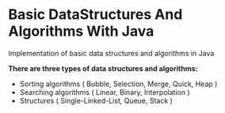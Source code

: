 # Basic DataStructures And Algorithms With Java
Implementation of basic data structures and algorithms in Java

**There are three types of data structures and algorithms:**
 - Sorting algorithms ( Bubble, Selection, Merge, Quick, Heap )
 - Searching algorithms ( Linear, Binary, Interpolation )
 - Structures ( Single-Linked-List, Queue, Stack )
